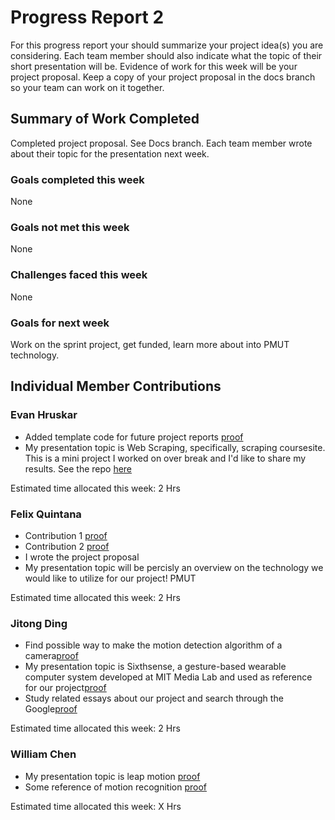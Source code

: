 # Progress Report 2

For this progress report your should summarize your project idea(s) you are considering. Each team member should also indicate what the topic of their short presentation will be. Evidence of work for this week will be your project proposal. Keep a copy of your project proposal in the docs branch so your team can work on it together.

## Summary of Work Completed

Completed project proposal. See Docs branch. Each team member wrote about their topic for the presentation next week.

### Goals completed this week

None

### Goals not met this week

None

### Challenges faced this week

None

### Goals for next week

Work on the sprint project, get funded, learn more about into PMUT technology.

## Individual Member Contributions

### Evan Hruskar

- Added template code for future project reports [proof](748d1bf505bd3ffe5d8c18d90f2f556b8f9dce0f) 
- My presentation topic is Web Scraping, specifically, scraping coursesite. This is a mini project I worked on over break and I'd like to share my results. See the repo [here](https://github.com/7e11/Coursesite-scraper) 

Estimated time allocated this week: 2 Hrs

### Felix Quintana

- Contribution 1 [proof](0bbc0714fbd473a96e9cfe0d90aa9f4b9fc2a6b9) 
- Contribution 2 [proof](04d26fa5d9eb705e52c7d1b1b672c4787af94ed7) 
- I wrote the project proposal
- My presentation topic will be percisly an overview on the technology we would like to utilize for our project! PMUT

Estimated time allocated this week: 2 Hrs

### Jitong Ding

- Find possible way to make the motion detection algorithm of a camera[proof](https://en.wikipedia.org/wiki/Foreground_detection#Using_frame_differencing) 
- My presentation topic is Sixthsense, a gesture-based wearable computer system developed at MIT Media Lab and used as reference for our project[proof](https://www.youtube.com/watch?v=YrtANPtnhyg) 
- Study related essays about our project and search through the Google[proof](https://github.com/7e11/Capstone/tree/master/backgroundPapers)

Estimated time allocated this week:  2 Hrs

### William Chen

- My presentation topic is leap motion [proof](https://en.wikipedia.org/wiki/Leap_Motion )
- Some reference of motion recognition [proof](https://arxiv.org/pdf/1712.00216.pdf) 


Estimated time allocated this week: X Hrs
